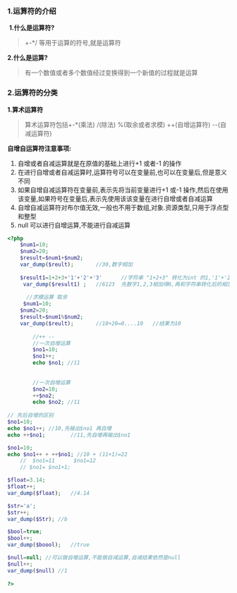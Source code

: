 ### 1.运算符的介绍

​	**1.什么是运算符?**

> +-*/ 等用于运算的符号,就是运算符
>

**2.什么是运算?**

> 有一个数值或者多个数值经过变换得到一个新值的过程就是运算
>

### 2.运算符的分类

**1.算术运算符**

> 算术运算符包括+-*(乘法) /(除法) %(取余或者求模) ++(自增运算符) --(自减运算符)
>

**自增自运算符注意事项:**

1. 自增或者自减运算就是在原值的基础上进行+1 或者-1 的操作
2. 在进行自增或者自减运算时,运算符号可以在变量前,也可以在变量后,但是意义不同
3. 如果自增自减运算符在变量前,表示先将当前变量进行+1 或-1 操作,然后在使用该变量,如果符号在变量后,表示先使用该该变量在进行自增或者自减运算
4. 自增自减运算符对布尔值无效,一般也不用于数组,对象.资源类型,只用于浮点型和整型
5. null 可以进行自增运算,不能进行自减运算

```php
<?php
    $num1=10;
	$num2=20;
	$result=$num1+$num2;
    var_dump($reult);		//30,数字相加
     
    $result1=1+2+3+'1'+'2'+'3'		//字符串 "1+2+3" 转化为int 的1,'1'+'2'+'3' 转化为int 的1+int 的2+ int 的3,但是会报错
     var_dump($result1)	;	//6123 	先数字1,2,3相加得6,再和字符串转化后的相加
        
      //求模运算 取余
     $num1=10;
	$num2=20;
	$result=$num1%$num2;
    var_dump($reult);		//10+20=0....10   //结果为10
        
        //++ --
        //一次自增运算
        $no1=10;
        $no1++;
        echo $no1; //11
        
        
        //一次自增运算
        $no2=10;
        ++$no2;
        echo $no2; //11
        
// 先后自增的区别
$no1=10;
echo $no1++; //10,先输出$no1 再自增
echo ++$no1;		//11,先自增再输出$no1

$no1=10;
echo $no1++ + ++$no1; //10 + (11+1)=22
	//  $no1=11		 $no1=12
	// $no1= $no1+1;

$float=3.14;
$float++;
var_dump($float);	//4.14

$str='a';
$str++;
var_dump($Str);	//b

$bool=true;
$bool++;
var_dump($boool);	//true

$null=null;	//可以做自增运算,不能做自减运算,自减结果依然是null
$null++;
var_dump($null)	//1
    
?>
```

